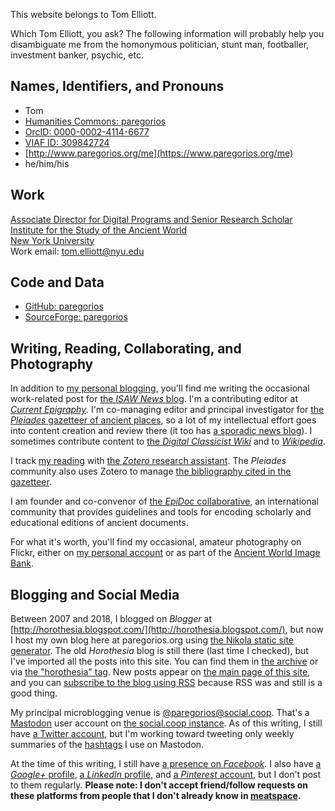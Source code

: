 <!--
.. title: About
.. slug: about
.. date: 2018-04-06 05:00:48 UTC-05:00
.. tags: 
.. category: 
.. link: 
.. description: Self-description and disambiguation
.. type: text
-->

This website belongs to Tom Elliott. 

Which Tom Elliott, you ask? The following information will probably help you disambiguate me from the homonymous politician, stunt man, footballer, investment banker, psychic, etc.

## Names, Identifiers, and Pronouns

 - Tom
 - [Humanities Commons: paregorios](https://hcommons.org/members/paregorios/)
 - [OrcID: 0000-0002-4114-6677](http://orcid.org/0000-0002-4114-6677)
 - [VIAF ID: 309842724](http://viaf.org/viaf/309842724)
 - [http://www.paregorios.org/me](https://www.paregorios.org/me)
 - he/him/his

## Work

[Associate Director for Digital Programs and Senior Research Scholar  
Institute for the Study of the Ancient World  
New York University](http://isaw.nyu.edu/people/staff/tom-elliott)  
Work email: tom.elliott@nyu.edu

## Code and Data

 - [GitHub: paregorios](https://github.com/paregorios)
 - [SourceForge: paregorios](http://sourceforge.net/u/paregorios/profile/)

## Writing, Reading, Collaborating, and Photography

In addition to [my personal blogging](#blogging), you'll find me writing the occasional work-related post for [the *ISAW News* blog](http://isaw.nyu.edu/news). I'm a contributing editor at [*Current Epigraphy*](https://www.currentepigraphy.org/). I'm co-managing editor and principal investigator for [the *Pleiades* gazetteer of ancient places](https://pleiades.stoa.org), so a lot of my intellectual effort goes into content creation and review there (it too has [a sporadic news blog](https://pleiades.stoa.org/news/blog)). I sometimes contribute content to [the *Digital Classicist Wiki*](https://wiki.digitalclassicist.org/Special:Contributions/TomElliott) and to [*Wikipedia*](https://en.wikipedia.org/wiki/Special:Contributions/Paregorios).

I track [my reading](https://www.zotero.org/paregorios/items/collectionKey/V9VA7HTP) with [the *Zotero* research assistant](https://www.zotero.org/). The *Pleiades* community also uses Zotero to manage [the bibliography cited in the gazetteer](https://www.zotero.org/groups/2533/pleiades).

I am founder and co-convenor of [the *EpiDoc* collaborative](https://epidoc.sf.net), an international community that provides guidelines and tools for encoding scholarly and educational editions of ancient documents.

For what it's worth, you'll find my occasional, amateur photography on Flickr, either on [my personal account](https://www.flickr.com/photos/paregorios/) or as part of the [Ancient World Image Bank](https://www.flickr.com/groups/awib/).


## <a name="blogging"></a>Blogging and Social Media

Between 2007 and 2018, I blogged on *Blogger* at [http://horothesia.blogspot.com/](http://horothesia.blogspot.com/), but now I host my own blog here at paregorios.org using [the Nikola static site generator](https://getnikola.com/). The old *Horothesia* blog is still there (last time I checked), but I've imported all the posts into this site. You can find them in [the archive](/archive.html) or via [the "horothesia" tag](/categories/horothesia). New posts appear on [the main page of this site](/), and you can [subscribe to the blog using RSS](/rss.xml) because RSS was and still is a good thing.

My principal microblogging venue is [@paregorios@social.coop](https://social.coop/@paregorios). That's a [Mastodon](https://en.wikipedia.org/wiki/Mastodon_(software)) user account on [the social.coop instance](https://social.coop/about). As of this writing, I still have [a Twitter account](https://twitter.com/paregorios), but I'm working toward tweeting only weekly summaries of the [hashtags](https://en.wikipedia.org/wiki/Hashtag) I use on Mastodon.

At the time of this writing, I still have [a presence on *Facebook*](https://www.facebook.com/paregorios). I also have [a *Google+* profile](https://plus.google.com/+TomElliottISAW?rel=author), [a *LinkedIn* profile](http://www.linkedin.com/in/paregorios/), and [a *Pinterest* account](https://www.pinterest.com/paregorios), but I don't post to them regularly. **Please note: I don't accept friend/follow requests on these platforms from people that I don't already know in [meatspace](https://www.merriam-webster.com/words-at-play/what-is-meatspace).**

